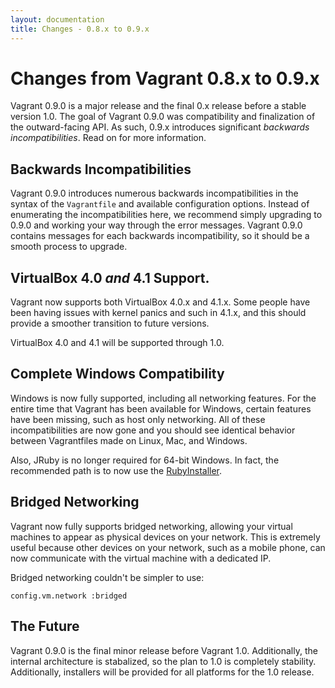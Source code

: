 ```yaml
---
layout: documentation
title: Changes - 0.8.x to 0.9.x
---
```

# Changes from Vagrant 0.8.x to 0.9.x

Vagrant 0.9.0 is a major release and the final 0.x release before
a stable version 1.0. The goal of Vagrant 0.9.0 was compatibility
and finalization of the outward-facing API. As such, 0.9.x introduces
significant _backwards incompatibilities_. Read on for more information.

## Backwards Incompatibilities

Vagrant 0.9.0 introduces numerous backwards incompatibilities in the
syntax of the `Vagrantfile` and available configuration options. Instead
of enumerating the incompatibilities here, we recommend simply upgrading
to 0.9.0 and working your way through the error messages. Vagrant 0.9.0
contains messages for each backwards incompatibility, so it should be a
smooth process to upgrade.

## VirtualBox 4.0 _and_ 4.1 Support.

Vagrant now supports both VirtualBox 4.0.x and 4.1.x. Some people have
been having issues with kernel panics and such in 4.1.x, and this should
provide a smoother transition to future versions.

VirtualBox 4.0 and 4.1 will be supported through 1.0.

## Complete Windows Compatibility

Windows is now fully supported, including all networking features. For
the entire time that Vagrant has been available for Windows, certain
features have been missing, such as host only networking. All of these
incompatibilities are now gone and you should see identical behavior
between Vagrantfiles made on Linux, Mac, and Windows.

Also, JRuby is no longer required for 64-bit Windows. In fact, the
recommended path is to now use the [RubyInstaller](http://rubyinstaller.org/).

## Bridged Networking

Vagrant now fully supports bridged networking, allowing your virtual
machines to appear as physical devices on your network. This is extremely
useful because other devices on your network, such as a mobile phone,
can now communicate with the virtual machine with a dedicated IP.

Bridged networking couldn't be simpler to use:

    config.vm.network :bridged

## The Future

Vagrant 0.9.0 is the final minor release before Vagrant 1.0. Additionally,
the internal architecture is stabalized, so the plan to 1.0 is completely
stability. Additionally, installers will be provided for all platforms
for the 1.0 release.
